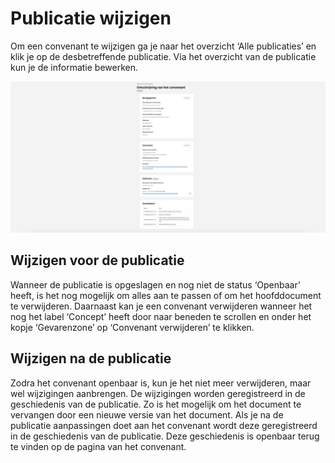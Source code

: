 # Publicatie wijzigen

Om een convenant te wijzigen ga je naar het overzicht ‘Alle publicaties’ en klik je op de desbetreffende publicatie. Via het overzicht van de publicatie kun je de informatie bewerken.

![Afbeelding toont de tweede stap van de uploadwizard van de balie](img/convenant_6.png)

## Wijzigen voor de publicatie

Wanneer de publicatie is opgeslagen en nog niet de status ‘Openbaar’ heeft, is het nog mogelijk om alles aan te passen of om
het hoofddocument te verwijderen. Daarnaast kan je een convenant verwijderen wanneer het nog het label ‘Concept’ heeft door
naar beneden te scrollen en onder het kopje ‘Gevarenzone’ op ‘Convenant verwijderen’ te klikken.

## Wijzigen na de publicatie

Zodra het convenant openbaar is, kun je het niet meer verwijderen, maar wel wijzigingen aanbrengen. De wijzigingen worden
geregistreerd in de geschiedenis van de publicatie. Zo is het mogelijk om het document te vervangen door een nieuwe versie van het document.
Als je na de publicatie aanpassingen doet aan het convenant wordt deze geregistreerd in de geschiedenis van de publicatie.
Deze geschiedenis is openbaar terug te vinden op de pagina van het convenant.
